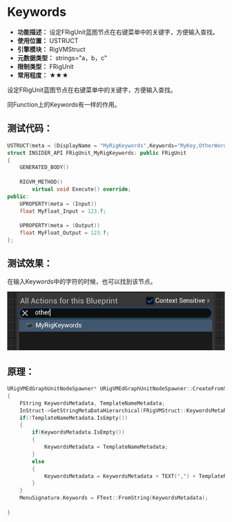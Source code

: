 ﻿# Keywords

- **功能描述：** 设定FRigUnit蓝图节点在右键菜单中的关键字，方便输入查找。
- **使用位置：** USTRUCT
- **引擎模块：** RigVMStruct
- **元数据类型：** strings="a，b，c"
- **限制类型：** FRigUnit
- **常用程度：** ★★★

设定FRigUnit蓝图节点在右键菜单中的关键字，方便输入查找。

同Function上的Keywords有一样的作用。

## 测试代码：

```cpp
USTRUCT(meta = (DisplayName = "MyRigKeywords",Keywords="MyKey,OtherWord"))
struct INSIDER_API FRigUnit_MyRigKeywords: public FRigUnit
{
	GENERATED_BODY()

	RIGVM_METHOD()
		virtual void Execute() override;
public:
	UPROPERTY(meta = (Input))
	float MyFloat_Input = 123.f;

	UPROPERTY(meta = (Output))
	float MyFloat_Output = 123.f;
};

```

## 测试效果：

在输入Keywords中的字符的时候，也可以找到该节点。

![Untitled](Untitled.png)

## 原理：

```cpp
URigVMEdGraphUnitNodeSpawner* URigVMEdGraphUnitNodeSpawner::CreateFromStruct(UScriptStruct* InStruct, const FName& InMethodName, const FText& InMenuDesc, const FText& InCategory, const FText& InTooltip)
{
	FString KeywordsMetadata, TemplateNameMetadata;
	InStruct->GetStringMetaDataHierarchical(FRigVMStruct::KeywordsMetaName, &KeywordsMetadata);
	if(!TemplateNameMetadata.IsEmpty())
	{
		if(KeywordsMetadata.IsEmpty())
		{
			KeywordsMetadata = TemplateNameMetadata;
		}
		else
		{
			KeywordsMetadata = KeywordsMetadata + TEXT(",") + TemplateNameMetadata;
		}
	}
	MenuSignature.Keywords = FText::FromString(KeywordsMetadata);

}
```
